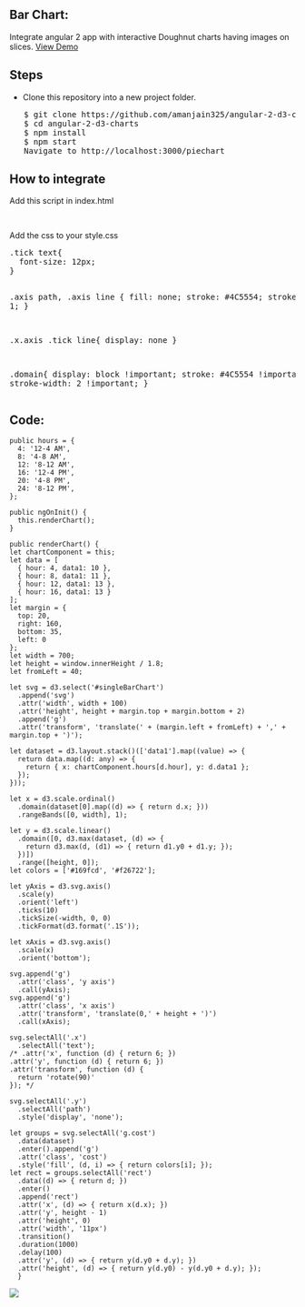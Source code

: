 <h2>Bar Chart:</h2>
Integrate angular 2 app with interactive Doughnut charts having images on slices.
<a target="_blank" href="https://embed.plnkr.co/i3qi1z/">View Demo</a>

<h2>Steps</h2>
<ul>
  <li>Clone this repository into a new project folder.</li>
  </ul>
<pre>   $ git clone https://github.com/amanjain325/angular-2-d3-charts.git
   $ cd angular-2-d3-charts
   $ npm install
   $ npm start
   Navigate to http://localhost:3000/piechart</pre>

<h2>How to integrate</h2>
<p>Add this script in index.html</p>
<pre>
<script src="https://cdnjs.cloudflare.com/ajax/libs/d3/3.5.6/d3.min.js" charset="utf-8"></script>
</pre>
<p>Add the css to your style.css</p>
<pre>
.tick text{
  font-size: 12px;
}

.axis path,
.axis line {
  fill: none;
  stroke: #4C5554;
  stroke-width: 1;
}

.x.axis .tick line{
display: none
}

.domain{
    display: block !important;
    stroke: #4C5554 !important;
    stroke-width: 2 !important;
}
</pre>
<h2>Code: </h2>

    public hours = {
      4: '12-4 AM',
      8: '4-8 AM',
      12: '8-12 AM',
      16: '12-4 PM',
      20: '4-8 PM',
      24: '8-12 PM',
    };

    public ngOnInit() {
      this.renderChart();
    }

    public renderChart() {
    let chartComponent = this;
    let data = [
      { hour: 4, data1: 10 },
      { hour: 8, data1: 11 },
      { hour: 12, data1: 13 },
      { hour: 16, data1: 13 }
    ];
    let margin = {
      top: 20,
      right: 160,
      bottom: 35,
      left: 0
    };
    let width = 700;
    let height = window.innerHeight / 1.8;
    let fromLeft = 40;

    let svg = d3.select('#singleBarChart')
      .append('svg')
      .attr('width', width + 100)
      .attr('height', height + margin.top + margin.bottom + 2)
      .append('g')
      .attr('transform', 'translate(' + (margin.left + fromLeft) + ',' + margin.top + ')');

    let dataset = d3.layout.stack()(['data1'].map((value) => {
      return data.map((d: any) => {
        return { x: chartComponent.hours[d.hour], y: d.data1 };
      });
    }));

    let x = d3.scale.ordinal()
      .domain(dataset[0].map((d) => { return d.x; }))
      .rangeBands([0, width], 1);

    let y = d3.scale.linear()
      .domain([0, d3.max(dataset, (d) => {
        return d3.max(d, (d1) => { return d1.y0 + d1.y; });
      })])
      .range([height, 0]);
    let colors = ['#169fcd', '#f26722'];

    let yAxis = d3.svg.axis()
      .scale(y)
      .orient('left')
      .ticks(10)
      .tickSize(-width, 0, 0)
      .tickFormat(d3.format('.1S'));

    let xAxis = d3.svg.axis()
      .scale(x)
      .orient('bottom');

    svg.append('g')
      .attr('class', 'y axis')
      .call(yAxis);
    svg.append('g')
      .attr('class', 'x axis')
      .attr('transform', 'translate(0,' + height + ')')
      .call(xAxis);

    svg.selectAll('.x')
      .selectAll('text');
    /* .attr('x', function (d) { return 6; })
    .attr('y', function (d) { return 6; })
    .attr('transform', function (d) {
      return 'rotate(90)'
    }); */

    svg.selectAll('.y')
      .selectAll('path')
      .style('display', 'none');

    let groups = svg.selectAll('g.cost')
      .data(dataset)
      .enter().append('g')
      .attr('class', 'cost')
      .style('fill', (d, i) => { return colors[i]; });
    let rect = groups.selectAll('rect')
      .data((d) => { return d; })
      .enter()
      .append('rect')
      .attr('x', (d) => { return x(d.x); })
      .attr('y', height - 1)
      .attr('height', 0)
      .attr('width', '11px')
      .transition()
      .duration(1000)
      .delay(100)
      .attr('y', (d) => { return y(d.y0 + d.y); })
      .attr('height', (d) => { return y(d.y0) - y(d.y0 + d.y); });
      }
      
<img src="https://raw.githubusercontent.com/amanjain325/angular-2-d3-charts/master/src/assets/img/single-bar-chart-example.png">
